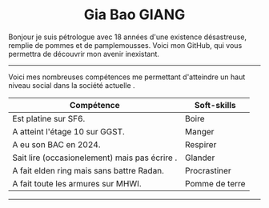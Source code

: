 <h1 align="center"> Gia Bao GIANG </h1>
Bonjour je suis pétrologue avec 18 années d'une existence désastreuse, remplie de pommes et de pamplemousses. Voici mon GitHub, qui vous permettra de découvrir mon avenir inexistant.

--- 

Voici mes nombreuses compétences me permettant d'atteindre un haut niveau social dans la société actuelle .

| Compétence                                      | Soft-skills    |
| ----------------------------------------------- | -------------- |
| Est platine sur SF6.                            | Boire          |
| A atteint l'étage 10 sur GGST.                  | Manger         |
| A eu son BAC en 2024.                           | Respirer       |
| Sait lire (occasionelement) mais pas écrire   . | Glander        |
| A fait elden ring mais sans battre Radan.       | Procrastiner   |
| A fait toute les armures sur MHWI.              | Pomme de terre | 
---

